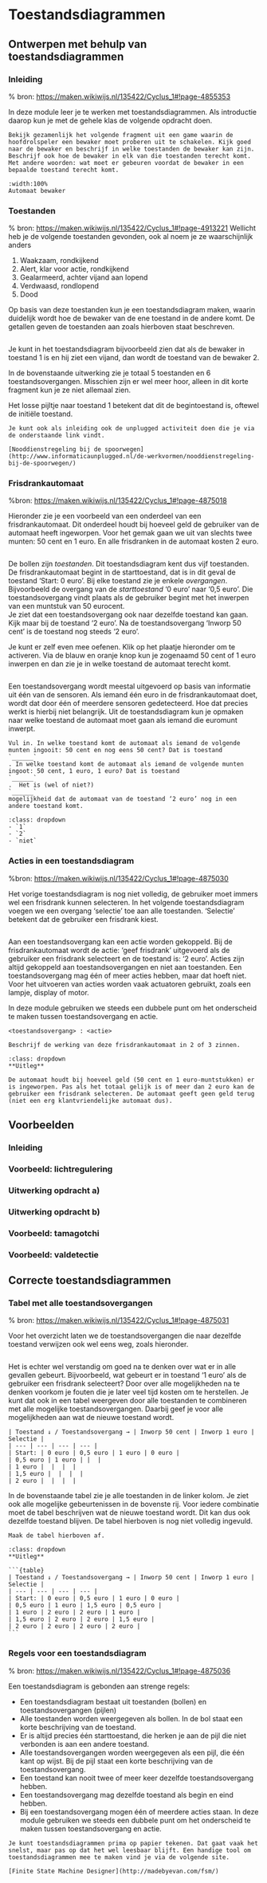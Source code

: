 # Toestandsdiagrammen

## Ontwerpen met behulp van toestandsdiagrammen

### Inleiding
% bron: https://maken.wikiwijs.nl/135422/Cyclus_1#!page-4855353

In deze module leer je te werken met toestandsdiagrammen. Als introductie daarop kun je met de gehele klas de volgende opdracht doen.

```{note} Opdracht: Toestanden in games
Bekijk gezamenlijk het volgende fragment uit een game waarin de hoofdrolspeler een bewaker moet proberen uit te schakelen. Kijk goed naar de bewaker en beschrijf in welke toestanden de bewaker kan zijn. Beschrijf ook hoe de bewaker in elk van die toestanden terecht komt. Met andere woorden: wat moet er gebeuren voordat de bewaker in een bepaalde toestand terecht komt.
```

```{iframe} https://www.youtube.com/embed/it9t0whAyPg
:width:100%
Automaat bewaker
```

### Toestanden
% bron: https://maken.wikiwijs.nl/135422/Cyclus_1#!page-4913221
Wellicht heb je de volgende toestanden gevonden, ook al noem je ze waarschijnlijk anders

1. Waakzaam, rondkijkend
2. Alert, klar voor actie, rondkijkend
3. Gealarmeerd, achter vijand aan lopend
4. Verdwaasd, rondlopend
5. Dood

Op basis van deze toestanden kun je een toestandsdiagram maken, waarin duidelijk wordt hoe de bewaker van de ene toestand in de andere komt. De getallen geven de toestanden aan zoals hierboven staat beschreven.

```{figure} 3-game-toestanden.png
```

Je kunt in het toestandsdiagram bijvoorbeeld zien dat als de bewaker in toestand 1 is en hij ziet een vijand, dan wordt de toestand van de bewaker 2.

In de bovenstaande uitwerking zie je totaal 5 toestanden en 6 toestandsovergangen. Misschien zijn er wel meer hoor, alleen in dit korte fragment kun je ze niet allemaal zien.

Het losse pijltje naar toestand 1 betekent dat dit de begintoestand is, oftewel de initiële toestand.

```{note} Opdracht: Unplugged Nooddienstregeling bij de spoorwegen
Je kunt ook als inleiding ook de unplugged activiteit doen die je via de onderstaande link vindt.

[Nooddienstregeling bij de spoorwegen](http://www.informaticaunplugged.nl/de-werkvormen/nooddienstregeling-bij-de-spoorwegen/)
```

### Frisdrankautomaat
%bron: https://maken.wikiwijs.nl/135422/Cyclus_1#!page-4875018

Hieronder zie je een voorbeeld van een onderdeel van een frisdrankautomaat. Dit onderdeel houdt bij hoeveel geld de gebruiker van de automaat heeft ingeworpen. Voor het gemak gaan we uit van slechts twee munten: 50 cent en 1 euro. En alle frisdranken in de automaat kosten 2 euro.

```{figure} 3-frisdrank-toestanden.png
```

De bollen zijn _toestanden_. Dit toestandsdiagram kent dus vijf toestanden. De frisdrankautomaat begint in de starttoestand, dat is in dit geval de toestand ‘Start: 0 euro’. Bij elke toestand zie je enkele _overgangen_. Bijvoorbeeld de overgang van de _starttoestand_ ‘0 euro’ naar ‘0,5 euro’. Die toestandsovergang vindt plaats als de gebruiker begint met het inwerpen van een muntstuk van 50 eurocent.  
Je ziet dat een toestandsovergang ook naar dezelfde toestand kan gaan. Kijk maar bij de toestand ‘2 euro’. Na de toestandsovergang ‘Inworp 50 cent’ is de toestand nog steeds ‘2 euro’. 

Je kunt er zelf even mee oefenen. Klik op het plaatje hieronder om te activeren. Via de blauw en oranje knop kun je zogenaamd 50 cent of 1 euro inwerpen en dan zie je in welke toestand de automaat terecht komt.

```{figure} 3-frisdrank-toestanden-kleur.png
```

Een toestandsovergang wordt meestal uitgevoerd op basis van informatie uit één van de sensoren. Als iemand één euro in de frisdrankautomaat doet, wordt dat door één of meerdere sensoren gedetecteerd. Hoe dat precies werkt is hierbij niet belangrijk. Uit de toestandsdiagram kun je opmaken naar welke toestand de automaat moet gaan als iemand die euromunt inwerpt.

```{note} Opdracht: Frisdrankautomaat
Vul in. In welke toestand komt de automaat als iemand de volgende munten ingooit: 50 cent en nog eens 50 cent? Dat is toestand
`______`
. In welke toestand komt de automaat als iemand de volgende munten ingoot: 50 cent, 1 euro, 1 euro? Dat is toestand
`______`
.  Het is (wel of niet?)
`______`
mogelijkheid dat de automaat van de toestand ‘2 euro’ nog in een andere toestand komt.
```

```{tip} Antwoord: Frisdrankautomaat
:class: dropdown
- `1`
- `2`
- `niet`
```

### Acties in een toestandsdiagram
%bron: https://maken.wikiwijs.nl/135422/Cyclus_1#!page-4875030

Het vorige toestandsdiagram is nog niet volledig, de gebruiker moet immers wel een frisdrank kunnen selecteren. In het volgende toestandsdiagram voegen we een overgang ‘selectie’ toe aan alle toestanden. ‘Selectie’ betekent dat de gebruiker een frisdrank kiest.

```{figure} 3-frisdrank-toestanden-actie.png
```

Aan een toestandsovergang kan een actie worden gekoppeld. Bij de frisdrankautomaat wordt de actie: ‘geef frisdrank’ uitgevoerd als de gebruiker een frisdrank selecteert en de toestand is: ‘2 euro’. Acties zijn altijd gekoppeld aan toestandsovergangen en niet aan toestanden. Een toestandsovergang mag één of meer acties hebben, maar dat hoeft niet. Voor het uitvoeren van acties worden vaak actuatoren gebruikt, zoals een lampje, display of motor.

In deze module gebruiken we steeds een dubbele punt om het onderscheid te maken tussen toestandsovergang en actie.

```
<toestandsovergang> : <actie>
```

```{note} Opdracht: Werking frisdrankautomaat
Beschrijf de werking van deze frisdrankautomaat in 2 of 3 zinnen.
```

```{tip} Antwoord: Werking frisdrankautomaat
:class: dropdown
**Uitleg**

De automaat houdt bij hoeveel geld (50 cent en 1 euro-muntstukken) er is ingeworpen. Pas als het totaal gelijk is of meer dan 2 euro kan de gebruiker een frisdrank selecteren. De automaat geeft geen geld terug (niet een erg klantvriendelijke automaat dus).
```

## Voorbeelden

### Inleiding

### Voorbeeld: lichtregulering

### Uitwerking opdracht a)

### Uitwerking opdracht b)

### Voorbeeld: tamagotchi

### Voorbeeld: valdetectie

## Correcte toestandsdiagrammen

### Tabel met alle toestandsovergangen
% bron: https://maken.wikiwijs.nl/135422/Cyclus_1#!page-4875031

Voor het overzicht laten we de toestandsovergangen die naar dezelfde toestand verwijzen ook wel eens weg, zoals hieronder.

```{figure} 3-frisdrank-toestanden-tabel.png
```

Het is echter wel verstandig om goed na te denken over wat er in alle gevallen gebeurt. Bijvoorbeeld, wat gebeurt er in toestand ‘1 euro’ als de gebruiker een frisdrank selecteert? Door over alle mogelijkheden na te denken voorkom je fouten die je later veel tijd kosten om te herstellen. Je kunt dat ook in een tabel weergeven door alle toestanden te combineren met alle mogelijke toestandsovergangen. Daarbij geef je voor alle mogelijkheden aan wat de nieuwe toestand wordt.

```{table} 
| Toestand ↓ / Toestandsovergang → | Inworp 50 cent | Inworp 1 euro | Selectie |
| --- | --- | --- | --- | 
| Start: | 0 euro | 0,5 euro | 1 euro | 0 euro |
| 0,5 euro | 1 euro | |  |
| 1 euro |  |  |  |
| 1,5 euro |  |  |  | 	 
| 2 euro |  |  |  |
```	 

In de bovenstaande tabel zie je alle toestanden in de linker kolom. Je ziet ook alle mogelijke gebeurtenissen in de bovenste rij. Voor iedere combinatie moet de tabel beschrijven wat de nieuwe toestand wordt. Dit kan dus ook dezelfde toestand blijven. De tabel hierboven is nog niet volledig ingevuld.

```{note} Opdracht: Tabel toestandsdiagram
Maak de tabel hierboven af.
```

````{tip} Antwoord: Tabel toestandsdiagram
:class: dropdown
**Uitleg**

```{table}
| Toestand ↓ / Toestandsovergang → | Inworp 50 cent | Inworp 1 euro | Selectie |
| --- | --- | --- | --- | 
| Start: | 0 euro | 0,5 euro | 1 euro | 0 euro |
| 0,5 euro | 1 euro | 1,5 euro | 0,5 euro |
| 1 euro | 2 euro | 2 euro | 1 euro |
| 1,5 euro | 2 euro | 2 euro | 1,5 euro | 	 
| 2 euro | 2 euro | 2 euro | 2 euro |
```	
````

### Regels voor een toestandsdiagram
% bron: https://maken.wikiwijs.nl/135422/Cyclus_1#!page-4875036

Een toestandsdiagram is gebonden aan strenge regels:

- Een toestandsdiagram bestaat uit toestanden (bollen) en toestandsovergangen (pijlen)
- Alle toestanden worden weergegeven als bollen. In de bol staat een korte beschrijving van de toestand.
- Er is altijd precies één starttoestand, die herken je aan de pijl die niet verbonden is aan een andere toestand.
- Alle toestandsovergangen worden weergegeven als een pijl, die één kant op wijst. Bij de pijl staat een korte beschrijving van de toestandsovergang.
- Een toestand kan nooit twee of meer keer dezelfde toestandsovergang hebben.
- Een toestandsovergang mag dezelfde toestand als begin en eind hebben.
- Bij een toestandsovergang mogen één of meerdere acties staan. In deze module gebruiken we steeds een dubbele punt om het onderscheid te maken tussen toestandsovergang en actie.

```{seealso} Toestandsdiagrammen tekenen
Je kunt toestandsdiagrammen prima op papier tekenen. Dat gaat vaak het snelst, maar pas op dat het wel leesbaar blijft. Een handige tool om toestandsdiagrammen mee te maken vind je via de volgende site.

[Finite State Machine Designer](http://madebyevan.com/fsm/)
```